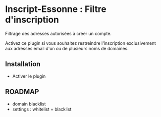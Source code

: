 Inscript-Essonne : Filtre d'inscription
=======================================

Filtrage des adresses autorisées à créer un compte. 

Activez ce plugin si vous souhaitez restreindre l'inscription exclusivement aux adresses email d'un ou de plusieurs noms de domaines.


## Installation
- Activer le plugin


## ROADMAP
- domain blacklist
- settings : whitelist + blacklist


